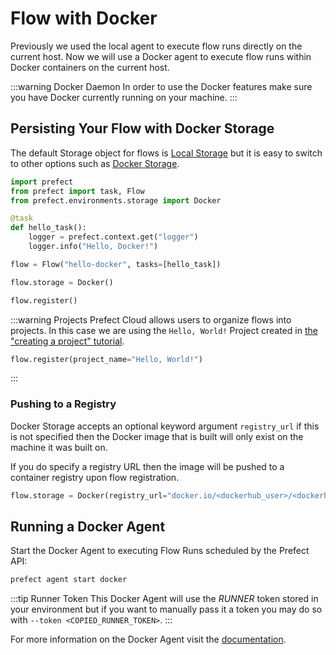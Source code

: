 # Flow with Docker

Previously we used the local agent to execute flow runs directly on the current host. Now we will use a Docker agent to execute flow runs within Docker containers on the current host.

:::warning Docker Daemon
In order to use the Docker features make sure you have Docker currently running on your machine.
:::

## Persisting Your Flow with Docker Storage

The default Storage object for flows is [Local Storage](/api/latest/environments/storage.html#local) but it is easy to switch to other options such as [Docker Storage](/api/latest/environments/storage.html#docker).

```python
import prefect
from prefect import task, Flow
from prefect.environments.storage import Docker

@task
def hello_task():
    logger = prefect.context.get("logger")
    logger.info("Hello, Docker!")

flow = Flow("hello-docker", tasks=[hello_task])

flow.storage = Docker()

flow.register()
```

:::warning Projects <Badge text="Cloud"/>
Prefect Cloud allows users to organize flows into projects. In this case we are using the `Hello, World!` Project created in [the "creating a project" tutorial](../concepts/projects.html#creating-a-project).

```python
flow.register(project_name="Hello, World!")
```

:::

### Pushing to a Registry

Docker Storage accepts an optional keyword argument `registry_url` if this is not specified then the Docker image that is built will only exist on the machine it was built on.

If you do specify a registry URL then the image will be pushed to a container registry upon flow registration.

```python
flow.storage = Docker(registry_url="docker.io/<dockerhub_user>/<dockerhub_repo>")
```

## Running a Docker Agent

Start the Docker Agent to executing Flow Runs scheduled by the Prefect API:

```bash
prefect agent start docker
```

:::tip Runner Token <Badge text="Cloud"/>
This Docker Agent will use the _RUNNER_ token stored in your environment but if you want to manually pass it a token you may do so with `--token <COPIED_RUNNER_TOKEN>`.
:::

For more information on the Docker Agent visit the [documentation](/orchestration/agents/docker.html).
